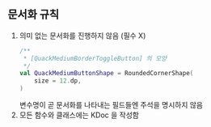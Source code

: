 ## 문서화 규칙

1. 의미 없는 문서화를 진행하지 않음 (필수 X)
   ```kotlin
   /**
    * [QuackMediumBorderToggleButton] 의 모양
    */
   val QuackMediumButtonShape = RoundedCornerShape(
       size = 12.dp,
   )
   ```
   변수명이 곧 문서화를 나타내는 필드들엔 주석을 명시하지 않음
2. 모든 함수와 클래스에는 KDoc 을 작성함
